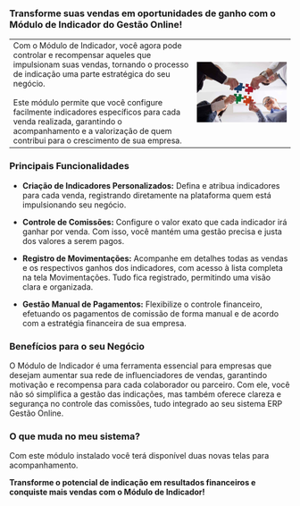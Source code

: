 ### Transforme suas vendas em oportunidades de ganho com o Módulo de Indicador do Gestão Online!

| | |
|-|-|
|Com o Módulo de Indicador, você agora pode controlar e recompensar aqueles que impulsionam suas vendas, tornando o processo de indicação uma parte estratégica do seu negócio. <br><br>Este módulo permite que você configure facilmente indicadores específicos para cada venda realizada, garantindo o acompanhamento e a valorização de quem contribui para o crescimento de sua empresa. |![](https://github.com/Gestao-Online/public-docs/blob/56248ee37231d8fdd563d51baa42196905247872/erp-v2/marketplace/extensions/br.com.gestao-online.module.indicador/assets/modulo_indicador_01.png?raw=true) |

### Principais Funcionalidades

* **Criação de Indicadores Personalizados:** Defina e atribua indicadores para cada venda, registrando diretamente na plataforma quem está impulsionando seu negócio.

* **Controle de Comissões:** Configure o valor exato que cada indicador irá ganhar por venda. Com isso, você mantém uma gestão precisa e justa dos valores a serem pagos.

* **Registro de Movimentações:** Acompanhe em detalhes todas as vendas e os respectivos ganhos dos indicadores, com acesso à lista completa na tela Movimentações. Tudo fica registrado, permitindo uma visão clara e organizada.

* **Gestão Manual de Pagamentos:** Flexibilize o controle financeiro, efetuando os pagamentos de comissão de forma manual e de acordo com a estratégia financeira de sua empresa.

### Benefícios para o seu Negócio

O Módulo de Indicador é uma ferramenta essencial para empresas que desejam aumentar sua rede de influenciadores de vendas, garantindo motivação e recompensa para cada colaborador ou parceiro. Com ele, você não só simplifica a gestão das indicações, mas também oferece clareza e segurança no controle das comissões, tudo integrado ao seu sistema ERP Gestão Online.

### O que muda no meu sistema?

Com este módulo instalado você terá disponível duas novas telas para acompanhamento.





**Transforme o potencial de indicação em resultados financeiros e conquiste mais vendas com o Módulo de Indicador!**
